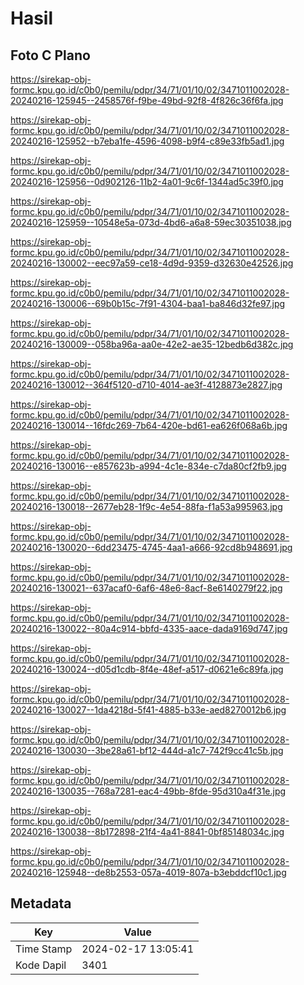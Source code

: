 # Hasil

## Foto C Plano

https://sirekap-obj-formc.kpu.go.id/c0b0/pemilu/pdpr/34/71/01/10/02/3471011002028-20240216-125945--2458576f-f9be-49bd-92f8-4f826c36f6fa.jpg

https://sirekap-obj-formc.kpu.go.id/c0b0/pemilu/pdpr/34/71/01/10/02/3471011002028-20240216-125952--b7eba1fe-4596-4098-b9f4-c89e33fb5ad1.jpg

https://sirekap-obj-formc.kpu.go.id/c0b0/pemilu/pdpr/34/71/01/10/02/3471011002028-20240216-125956--0d902126-11b2-4a01-9c6f-1344ad5c39f0.jpg

https://sirekap-obj-formc.kpu.go.id/c0b0/pemilu/pdpr/34/71/01/10/02/3471011002028-20240216-125959--10548e5a-073d-4bd6-a6a8-59ec30351038.jpg

https://sirekap-obj-formc.kpu.go.id/c0b0/pemilu/pdpr/34/71/01/10/02/3471011002028-20240216-130002--eec97a59-ce18-4d9d-9359-d32630e42526.jpg

https://sirekap-obj-formc.kpu.go.id/c0b0/pemilu/pdpr/34/71/01/10/02/3471011002028-20240216-130006--69b0b15c-7f91-4304-baa1-ba846d32fe97.jpg

https://sirekap-obj-formc.kpu.go.id/c0b0/pemilu/pdpr/34/71/01/10/02/3471011002028-20240216-130009--058ba96a-aa0e-42e2-ae35-12bedb6d382c.jpg

https://sirekap-obj-formc.kpu.go.id/c0b0/pemilu/pdpr/34/71/01/10/02/3471011002028-20240216-130012--364f5120-d710-4014-ae3f-4128873e2827.jpg

https://sirekap-obj-formc.kpu.go.id/c0b0/pemilu/pdpr/34/71/01/10/02/3471011002028-20240216-130014--16fdc269-7b64-420e-bd61-ea626f068a6b.jpg

https://sirekap-obj-formc.kpu.go.id/c0b0/pemilu/pdpr/34/71/01/10/02/3471011002028-20240216-130016--e857623b-a994-4c1e-834e-c7da80cf2fb9.jpg

https://sirekap-obj-formc.kpu.go.id/c0b0/pemilu/pdpr/34/71/01/10/02/3471011002028-20240216-130018--2677eb28-1f9c-4e54-88fa-f1a53a995963.jpg

https://sirekap-obj-formc.kpu.go.id/c0b0/pemilu/pdpr/34/71/01/10/02/3471011002028-20240216-130020--6dd23475-4745-4aa1-a666-92cd8b948691.jpg

https://sirekap-obj-formc.kpu.go.id/c0b0/pemilu/pdpr/34/71/01/10/02/3471011002028-20240216-130021--637acaf0-6af6-48e6-8acf-8e6140279f22.jpg

https://sirekap-obj-formc.kpu.go.id/c0b0/pemilu/pdpr/34/71/01/10/02/3471011002028-20240216-130022--80a4c914-bbfd-4335-aace-dada9169d747.jpg

https://sirekap-obj-formc.kpu.go.id/c0b0/pemilu/pdpr/34/71/01/10/02/3471011002028-20240216-130024--d05d1cdb-8f4e-48ef-a517-d0621e6c89fa.jpg

https://sirekap-obj-formc.kpu.go.id/c0b0/pemilu/pdpr/34/71/01/10/02/3471011002028-20240216-130027--1da4218d-5f41-4885-b33e-aed8270012b6.jpg

https://sirekap-obj-formc.kpu.go.id/c0b0/pemilu/pdpr/34/71/01/10/02/3471011002028-20240216-130030--3be28a61-bf12-444d-a1c7-742f9cc41c5b.jpg

https://sirekap-obj-formc.kpu.go.id/c0b0/pemilu/pdpr/34/71/01/10/02/3471011002028-20240216-130035--768a7281-eac4-49bb-8fde-95d310a4f31e.jpg

https://sirekap-obj-formc.kpu.go.id/c0b0/pemilu/pdpr/34/71/01/10/02/3471011002028-20240216-130038--8b172898-21f4-4a41-8841-0bf85148034c.jpg

https://sirekap-obj-formc.kpu.go.id/c0b0/pemilu/pdpr/34/71/01/10/02/3471011002028-20240216-125948--de8b2553-057a-4019-807a-b3ebddcf10c1.jpg


## Metadata

| Key        | Value               |
| ---------- | ------------------- |
| Time Stamp | 2024-02-17 13:05:41 |
| Kode Dapil | 3401                |



